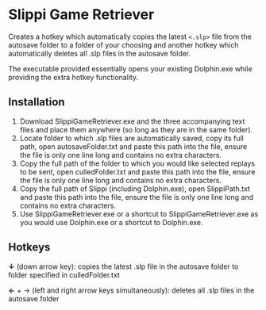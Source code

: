 # Slippi Game Retriever
Creates a hotkey which automatically copies the latest `<.slp>` file from the autosave folder to a folder of your choosing and another hotkey which automatically deletes all .slp files in the autosave folder.

The executable provided essentially opens your existing Dolphin.exe while providing the extra hotkey functionality.

## Installation
1. Download SlippiGameRetriever.exe and the three accompanying text files and place them anywhere (so long as they are in the same folder).
2. Locate folder to which .slp files are automatically saved, copy its full path, open autosaveFolder.txt and paste this path into the file, ensure the file is only one line long and contains no extra characters.
3. Copy the full path of the folder to which you would like selected replays to be sent, open culledFolder.txt and paste this path into the file, ensure the file is only one line long and contains no extra characters.
4. Copy the full path of Slippi (including Dolphin.exe), open SlippiPath.txt and paste this path into the file, ensure the file is only one line long and contains no extra characters.
5. Use SlippiGameRetriever.exe or a shortcut to SlippiGameRetriever.exe as you would use Dolphin.exe or a shortcut to Dolphin.exe. 

## Hotkeys
**&#8595;** (down arrow key): copies the latest .slp file in the autosave folder to folder specified in culledFolder.txt

**&#8592;** + &#8594; (left and right arrow keys simultaneously): deletes all .slp files in the autosave folder
